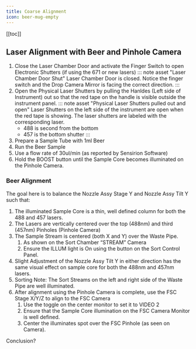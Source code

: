 ```yaml
---
title: Coarse Alignment
icon: beer-mug-empty
---
```



<!-- filename: /docs/influx-flight/ifm-03-optics/ifm-03p03-coarse.md -->

<!-- Reference Links -->
<!-- Usage -->
<!-- [img-label]: ./assets/filename.png -->
<!-- ![Caption Text][img-label] -->
<!-- Assets -->

<!-- URLs -->

<!-- End Ref Links -->


[[toc]]

## Laser Alignment with Beer and Pinhole Camera

1.  Close the Laser Chamber Door and activate the Finger Switch to open Electronic Shutters (if using the 671 or new lasers)
    ::: note asset "Laser Chamber Door Shut"
    Laser Chamber Door is closed. Notice the finger switch and the Drop Camera Mirror is facing the correct direction.
    :::
2.  Open the Physical Laser Shutters by pulling the Hanldes (Left side of Instrument) out so that the red tape on the handle is visible outside the instrument panel.
    ::: note asset "Physical Laser Shutters pulled out and open"
    Laser Shutters on the left side of the instrument are open when the red tape is showing. The laser shutters are labeled with the corresponding laser.
    -   488 is second from the bottom
    -   457 is the bottom shutter
    :::
3.  Prepare a Sample Tube with 1ml Beer 
4.  Run the Beer Sample
5.  Use a flow rate of 30ul/min (as reported by Sensirion Software)
6.  Hold the BOOST button until the Sample Core becomes illuminated on the Pinhole Camera. 

### Beer Alignment

The goal here is to balance the Nozzle Assy Stage Y and Nozzle Assy Tilt Y such that:
1.  The illuminated Sample Core is a thin, well defined column for both the 488 and 457 lasers.
2.  The Lasers are vertically centered over the top (488nm) and third (457nm) Pinholes (Pinhole Camera)
3.  The Sample Stream is centered (both X and Y) over the Waste Pipe. 
    1.  As shown on the Sort Chamber “STREAM” Camera
    2.  Ensure the ILLUM light is On using the button on the Sort Control Panel. 
4.  Slight Adjustment of the Nozzle Assy Tilt Y in either direction has the same visual effect on sample core for both the 488nm and 457nm lasers.
5.  Sorting Note: The Sort Streams on the left and right side of the Waste Pipe are well illuminated.
6.  After alignment using the Pinhole Camera is complete, use the FSC Stage X/Y/Z to align to the FSC Camera
    1.  Use the toggle on the center monitor to set it to VIDEO 2
    2.  Ensure that the Sample Core illumination on the FSC Camera Monitor is well defined.
    2.  Center the illuminates spot over the FSC Pinhole (as seen on Camera).

Conclusion?